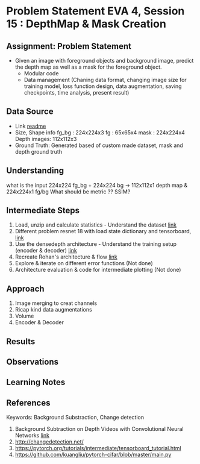 # Problem Statement EVA 4, Session 15 : DepthMap & Mask Creation

## Assignment: Problem Statement

- Given an image with foreground objects and background image, predict the depth map as well as a mask for the foreground object. 
  - Modular code
  - Data management (Chaning data format, changing image size for training model, loss function design, data augmentation, saving checkpoints, time analysis, present result)

## Data Source
- Link [readme](https://github.com/sujitojha1/EVA4/blob/rev7/S14_15/README.md)
- Size, Shape info fg_bg : 224x224x3 fg : 65x65x4 mask : 224x224x4 Depth images: 112x112x3
- Ground Truth: Generated based of custom made dataset, mask and depth ground truth


## Understanding 
what is the input 224x224 fg_bg + 224x224 bg -> 112x112x1 depth map & 224x224x1 fg/bg
What should be metric ?? SSIM? 

## Intermediate Steps
  1. Load, unzip and calculate statistics - Understand the dataset [link](https://github.com/sujitojha1/EVA4/blob/rev8/S15/EVA4_S15_Solution_DenseDepth_step1.ipynb)
  2. Different problem resnet 18 with load state dictionary and tensorboard, [link](https://github.com/sujitojha1/EVA4/blob/rev8/S15/EVA4_S15_Solution_DenseDepth_step2.ipynb)
  3. Use the densedepth architecture - Understand the training setup (encoder & decoder) [link](https://github.com/sujitojha1/EVA4/blob/rev8/Models/model.py)
  4. Recreate Rohan's architecture & flow [link](https://github.com/sujitojha1/EVA4/blob/rev8/S15/EVA4_S15_Solution_DenseDepth_step3.ipynb)
  5. Explore & iterate on different error functions (Not done)
  6. Architecture evaluation & code for intermediate plotting (Not done)

## Approach
  1. Image merging to creat channels
  2. Ricap kind data augmentations
  3. Volume 
  4. Encoder & Decoder

## Results

## Observations

## Learning Notes

## References
Keywords: Background Substraction, Change detection
1. Background Subtraction on Depth Videos with Convolutional Neural Networks [link](https://arxiv.org/pdf/1901.05676.pdf)
2. http://changedetection.net/
3. https://pytorch.org/tutorials/intermediate/tensorboard_tutorial.html
4. https://github.com/kuangliu/pytorch-cifar/blob/master/main.py